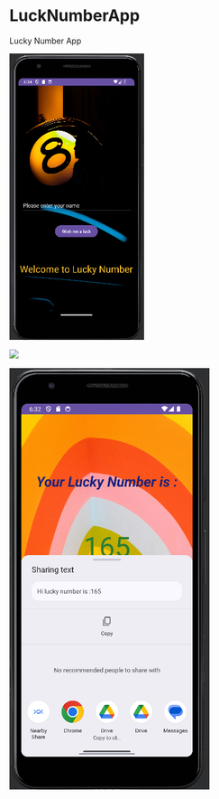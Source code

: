 # LuckNumberApp
Lucky Number App

 ![](girisekrani.png) 
 
  ![](ekrangörüntüsü2023-08-21093240.png) 


   ![](sonekran.png) 
  
  
